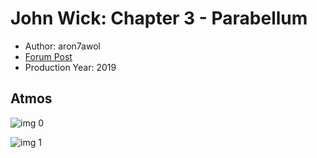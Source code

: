 # John Wick: Chapter 3 - Parabellum

* Author: aron7awol
* [Forum Post](https://www.avsforum.com/threads/bass-eq-for-filtered-movies.2995212/post-58419548)
* Production Year: 2019

## Atmos

![img 0](https://i.imgur.com/1cjfatH.jpg)

![img 1](https://i.imgur.com/XCWK2kJ.png)

